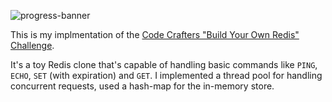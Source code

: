 ![progress-banner](https://app.codecrafters.io/progress/redis/c181b7d6-680c-4106-9996-9f3325071a27)

This is my implmentation of the
[Code Crafters "Build Your Own Redis" Challenge](https://codecrafters.io/challenges/redis).

It's a toy Redis clone that's capable of handling
basic commands like `PING`, `ECHO`, `SET` (with expiration) and `GET`.
I implemented a thread pool for handling concurrent requests,
used a hash-map for the in-memory store.
